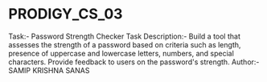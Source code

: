 # PRODIGY_CS_03
Task:- Password Strength Checker
Task Description:- Build a tool that assesses the strength of a password based on criteria such as length, presence of uppercase and lowercase letters, numbers, and special characters. Provide feedback to users on the password's strength.
Author:- SAMIP KRISHNA SANAS
